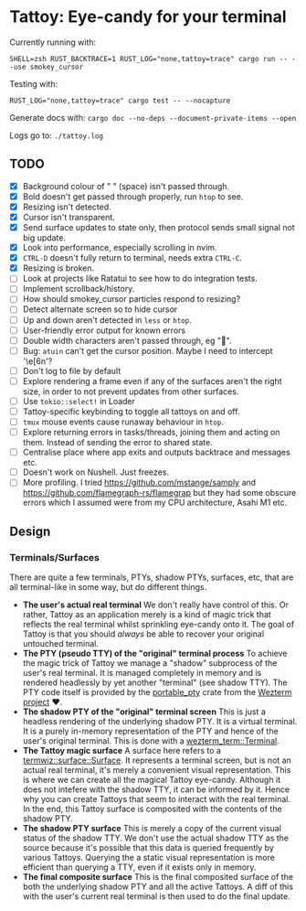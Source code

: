 # Tattoy: Eye-candy for your terminal

Currently running with:

```
SHELL=zsh RUST_BACKTRACE=1 RUST_LOG="none,tattoy=trace" cargo run -- --use smokey_cursor
```

Testing with:

```
RUST_LOG="none,tattoy=trace" cargo test -- --nocapture
```

Generate docs with:
`cargo doc --no-deps --document-private-items --open`

Logs go to: `./tattoy.log`

## TODO
* [x] Background colour of " " (space) isn't passed through.
* [x] Bold doesn't get passed through properly, run `htop` to see.
* [x] Resizing isn't detected.
* [x] Cursor isn't transparent.
* [x] Send surface updates to state only, then protocol sends small signal not big update.
* [x] Look into performance, especially scrolling in nvim.
* [x] `CTRL-D` doesn't fully return to terminal, needs extra `CTRL-C`.
* [x] Resizing is broken.
* [ ] Look at projects like Ratatui to see how to do integration tests.
* [ ] Implement scrollback/history.
* [ ] How should smokey_cursor particles respond to resizing?
* [ ] Detect alternate screen so to hide cursor
* [ ] Up and down aren't detected in `less` or `htop`.
* [ ] User-friendly error output for known errors
* [ ] Double width characters aren't passed through, eg "🦀".
* [ ] Bug: `atuin` can't get the cursor position. Maybe I need to intercept '\e[6n'?
* [ ] Don't log to file by default
* [ ] Explore rendering a frame even if any of the surfaces aren't the right size, in order to not prevent updates from other surfaces.
* [ ] Use `tokio::select!` in Loader
* [ ] Tattoy-specific keybinding to toggle all tattoys on and off.
* [ ] `tmux` mouse events cause runaway behaviour in `htop`.
* [ ] Explore returning errors in tasks/threads, joining them and acting on them. Instead of sending the error to shared state.
* [ ] Centralise place where app exits and outputs backtrace and messages etc.
* [ ] Doesn't work on Nushell. Just freezes.
* [ ] More profiling. I tried https://github.com/mstange/samply and https://github.com/flamegraph-rs/flamegrap but they had some obscure errors which I assumed were from my CPU architecture, Asahi M1 etc.

## Design

### Terminals/Surfaces
There are quite a few terminals, PTYs, shadow PTYs, surfaces, etc, that are all terminal-like in some way, but do different things.

* __The user's actual real terminal__ We don't really have control of this. Or rather, Tattoy as an application merely is a kind of magic trick that reflects the real terminal whilst sprinkling eye-candy onto it. The goal of Tattoy is that you should _always_ be able to recover your original untouched terminal.
* __The PTY (pseudo TTY) of the "original" terminal process__ To achieve the magic trick of Tattoy we manage a "shadow" subprocess of the user's real terminal. It is managed completely in memory and is rendered headlessly by yet another "terminal" (see shadow TTY). The PTY code itself is provided by the [portable_pty](https://docs.rs/portable-pty/latest/portable_pty/) crate from the [Wezterm project](https://github.com/wez/wezterm) ❤️.
* __The shadow PTY of the "original" terminal screen__ This is just a headless rendering of the underlying shadow PTY. It is a virtual terminal. It is a purely in-memory representation of the PTY and hence of the user's original terminal. This is done with a [wezterm_term::Terminal](https://github.com/wez/wezterm/blob/main/term/README.md).
* __The Tattoy magic surface__ A surface here refers to a [termwiz::surface::Surface](https://github.com/wez/wezterm/tree/main/termwiz). It represents a terminal screen, but is not an actual real terminal, it's merely a convenient visual representation. This is where we can create all the magical Tattoy eye-candy. Although it does not intefere with the shadow TTY, it can be informed by it. Hence why you can create Tattoys that seem to interact with the real terminal. In the end, this Tattoy surface is composited with the contents of the shadow PTY.
* __The shadow PTY surface__ This is merely a copy of the current visual status of the shadow TTY. We don't use the actual shadow TTY as the source because it's possible that this data is queried frequently by various Tattoys. Querying the a static visual representation is more efficient than querying a TTY, even if it exists only in memory.
* __The final composite surface__ This is the final composited surface of the both the underlying shadow PTY and all the active Tattoys. A diff of this with the user's current real terminal is then used to do the final update.
